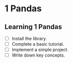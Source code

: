 # 1 Pandas

## Learning 1 Pandas
- [ ] Install the library.
- [ ] Complete a basic tutorial.
- [ ] Implement a simple project.
- [ ] Write down key concepts.
